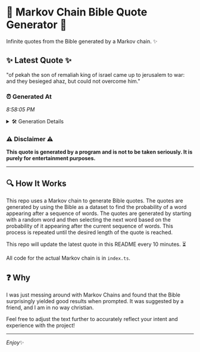 # 📖 Markov Chain Bible Quote Generator 📖

Infinite quotes from the Bible generated by a Markov chain. ✨

## ✨ Latest Quote ✨
"of pekah the son of remaliah king of israel came up to jerusalem to war: and they besieged ahaz, but could not overcome him."

### ⏰ Generated At
*8:58:05 PM*

<details>
    <summary>🛠️ Generation Details</summary>
    <p>
        <strong>🌱 Seed:</strong> of<br>
        <strong>🔄 Iterations:</strong> 23<br>
        <strong>📜 Context History:</strong><br>[ of ]: pekah<br>[ of, pekah ]: the<br>[ of, pekah, the ]: son<br>[ of, pekah, the, son ]: of<br>[ of, pekah, the, son, of ]: remaliah<br>[ of, pekah, the, son, of, remaliah ]: king<br>[ pekah, the, son, of, remaliah, king ]: of<br>[ the, son, of, remaliah, king, of ]: israel<br>[ son, of, remaliah, king, of, israel ]: came<br>[ of, remaliah, king, of, israel, came ]: up<br>[ remaliah, king, of, israel, came, up ]: to<br>[ king, of, israel, came, up, to ]: jerusalem<br>[ of, israel, came, up, to, jerusalem ]: to<br>[ israel, came, up, to, jerusalem, to ]: war:<br>[ came, up, to, jerusalem, to, war: ]: and<br>[ up, to, jerusalem, to, war:, and ]: they<br>[ to, jerusalem, to, war:, and, they ]: besieged<br>[ jerusalem, to, war:, and, they, besieged ]: ahaz,<br>[ to, war:, and, they, besieged, ahaz, ]: but<br>[ war:, and, they, besieged, ahaz,, but ]: could<br>[ and, they, besieged, ahaz,, but, could ]: not<br>[ they, besieged, ahaz,, but, could, not ]: overcome<br>[ besieged, ahaz,, but, could, not, overcome ]: him.<br>
    </p>
</details>

### ⚠️ Disclaimer ⚠️
**This quote is generated by a program and is not to be taken seriously. It is purely for entertainment purposes.**

---

## 🔍 How It Works

This repo uses a Markov chain to generate Bible quotes. The quotes are generated by using the Bible as a dataset to find the probability of a word appearing after a sequence of words. The quotes are generated by starting with a random word and then selecting the next word based on the probability of it appearing after the current sequence of words. This process is repeated until the desired length of the quote is reached.

This repo will update the latest quote in this README every 10 minutes. ⏳

All code for the actual Markov chain is in `index.ts`.

## ❓ Why

I was just messing around with Markov Chains and found that the Bible surprisingly yielded good results when prompted. 
It was suggested by a friend, and I am in no way christian.

Feel free to adjust the text further to accurately reflect your intent and experience with the project!

---

*Enjoy*✨
